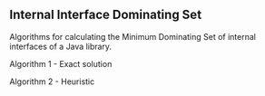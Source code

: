 ## Internal Interface Dominating Set


Algorithms for calculating the Minimum Dominating Set of internal interfaces of a Java library.

Algorithm 1 - Exact solution

Algorithm 2 - Heuristic



